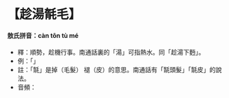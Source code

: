 # 【趁湯毻毛】
#### 敖氏拼音：càn tôn tù mé
- 釋：順勢，趁機行事。南通話裏的「湯」可指熱水。同「趁湯下麪」。
- 例：「」
- 註：「毻」是掉（毛髮） 褪（皮）的意思。南通話有「毻頭髮」「毻皮」的說法。
- 音頻：
